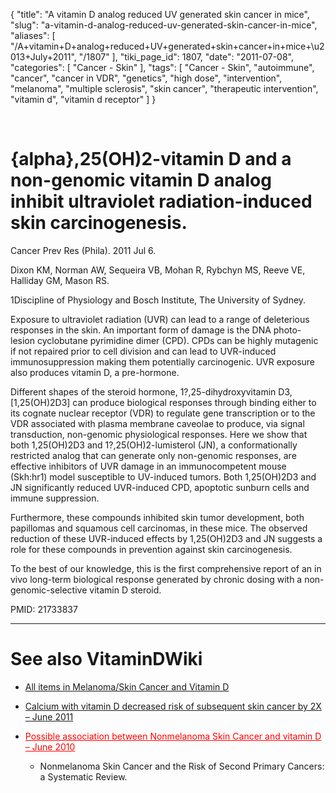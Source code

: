 {
    "title": "A vitamin D analog reduced UV generated skin cancer in mice",
    "slug": "a-vitamin-d-analog-reduced-uv-generated-skin-cancer-in-mice",
    "aliases": [
        "/A+vitamin+D+analog+reduced+UV+generated+skin+cancer+in+mice+\u2013+July+2011",
        "/1807"
    ],
    "tiki_page_id": 1807,
    "date": "2011-07-08",
    "categories": [
        "Cancer - Skin"
    ],
    "tags": [
        "Cancer - Skin",
        "autoimmune",
        "cancer",
        "cancer in VDR",
        "genetics",
        "high dose",
        "intervention",
        "melanoma",
        "multiple sclerosis",
        "skin cancer",
        "therapeutic intervention",
        "vitamin d",
        "vitamin d receptor"
    ]
}


&nbsp;

# {alpha},25(OH)2-vitamin D and a non-genomic vitamin D analog inhibit ultraviolet radiation-induced skin carcinogenesis.

Cancer Prev Res (Phila). 2011 Jul 6. 

Dixon KM, Norman AW, Sequeira VB, Mohan R, Rybchyn MS, Reeve VE, Halliday GM, Mason RS.

1Discipline of Physiology and Bosch Institute, The University of Sydney.

Exposure to ultraviolet radiation (UVR) can lead to a range of deleterious responses in the skin. An important form of damage is the DNA photo-lesion cyclobutane pyrimidine dimer (CPD). CPDs can be highly mutagenic if not repaired prior to cell division and can lead to UVR-induced immunosuppression making them potentially carcinogenic. UVR exposure also produces vitamin D, a pre-hormone. 

Different shapes of the steroid hormone, 1?,25-dihydroxyvitamin D3, <span>[1,25(OH)2D3]</span> can produce biological responses through binding either to its cognate nuclear receptor (VDR) to regulate gene transcription or to the VDR associated with plasma membrane caveolae to produce, via signal transduction, non-genomic physiological responses. Here we show that both 1,25(OH)2D3 and 1?,25(OH)2-lumisterol (JN), a conformationally restricted analog that can generate only non-genomic responses, are effective inhibitors of UVR damage in an immunocompetent mouse (Skh:hr1) model susceptible to UV-induced tumors. Both 1,25(OH)2D3 and JN significantly reduced UVR-induced CPD, apoptotic sunburn cells and immune suppression. 

Furthermore, these compounds inhibited skin tumor development, both papillomas and squamous cell carcinomas, in these mice. The observed reduction of these UVR-induced effects by 1,25(OH)2D3 and JN suggests a role for these compounds in prevention against skin carcinogenesis. 

To the best of our knowledge, this is the first comprehensive report of an in vivo long-term biological response generated by chronic dosing with a non-genomic-selective vitamin D steroid.

PMID:     21733837

- - - - - - - - - - - - - - - - - 

# See also VitaminDWiki

* [All items in Melanoma/Skin Cancer and Vitamin D](https://www.VitaminDWiki.com/tiki-browse_categories.php?parentId=46&sort_mode=created_desc)

* [Calcium with vitamin D decreased risk of subsequent skin cancer by 2X – June 2011](/posts/calcium-with-vitamin-d-decreased-risk-of-subsequent-skin-cancer-by-2x)

* <a href="/posts/possible-association-between-nonmelanoma-skin-cancer-and-vitamin-d" style="color: red; text-decoration: underline;" title="This link has an unknown page_id: 493">Possible association between Nonmelanoma Skin Cancer and vitamin D – June 2010</a>

   * Nonmelanoma Skin Cancer and the Risk of Second Primary Cancers: a Systematic Review.